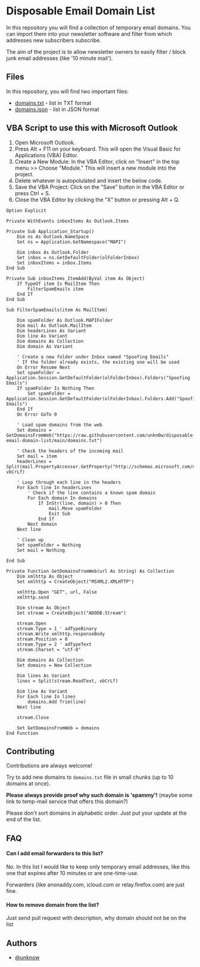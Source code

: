
# Disposable Email Domain List

In this repository you will find a collection of temporary email domains. You can import them into your newsletter software and filter from which addresses new subscribers subscribe.

The aim of the project is to allow newsletter owners to easily filter / block junk email addresses (like '10 minute mail').


## Files

In this repository, you will find two important files:

- [domains.txt](domains.txt) - list in TXT format
- [domains.json](domains.json) - list in JSON format

## VBA Script to use this with Microsoft Outlook
1. Open Microsoft Outlook.
2. Press Alt + F11 on your keyboard. This will open the Visual Basic for Applications (VBA) Editor.
3. Create a New Module: In the VBA Editor, click on "Insert" in the top menu >> Choose "Module." This will insert a new module into the project.
4. Delete whatever is autopolulated and insert the below code.
5. Save the VBA Project: Click on the "Save" button in the VBA Editor or press Ctrl + S.
6. Close the VBA Editor by clicking the "X" button or pressing Alt + Q.

```
Option Explicit

Private WithEvents inboxItems As Outlook.Items

Private Sub Application_Startup()
    Dim ns As Outlook.NameSpace
    Set ns = Application.GetNamespace("MAPI")
    
    Dim inbox As Outlook.Folder
    Set inbox = ns.GetDefaultFolder(olFolderInbox)
    Set inboxItems = inbox.Items
End Sub

Private Sub inboxItems_ItemAdd(ByVal item As Object)
    If TypeOf item Is MailItem Then
        FilterSpamEmails item
    End If
End Sub

Sub FilterSpamEmails(item As MailItem)

    Dim spamFolder As Outlook.MAPIFolder
    Dim mail As Outlook.MailItem
    Dim headerLines As Variant
    Dim line As Variant
    Dim domains As Collection
    Dim domain As Variant
    
    ' Create a new folder under Inbox named "Spoofing Emails"
    ' If the folder already exists, the existing one will be used
    On Error Resume Next
    Set spamFolder = Application.Session.GetDefaultFolder(olFolderInbox).Folders("Spoofing Emails")
    If spamFolder Is Nothing Then
        Set spamFolder = Application.Session.GetDefaultFolder(olFolderInbox).Folders.Add("Spoofing Emails")
    End If
    On Error GoTo 0
    
    ' Load spam domains from the web
    Set domains = GetDomainsFromWeb("https://raw.githubusercontent.com/unkn0w/disposable-email-domain-list/main/domains.txt")
    
    ' Check the headers of the incoming mail
    Set mail = item
    headerLines = Split(mail.PropertyAccessor.GetProperty("http://schemas.microsoft.com/mapi/proptag/0x007D001E"), vbCrLf)
    
    ' Loop through each line in the headers
    For Each line In headerLines
        ' Check if the line contains a known spam domain
        For Each domain In domains
            If InStr(line, domain) > 0 Then
                mail.Move spamFolder
                Exit Sub
            End If
        Next domain
    Next line
    
    ' Clean up
    Set spamFolder = Nothing
    Set mail = Nothing

End Sub

Private Function GetDomainsFromWeb(url As String) As Collection
    Dim xmlhttp As Object
    Set xmlhttp = CreateObject("MSXML2.XMLHTTP")
    
    xmlhttp.Open "GET", url, False
    xmlhttp.send
    
    Dim stream As Object
    Set stream = CreateObject("ADODB.Stream")
    
    stream.Open
    stream.Type = 1 ' adTypeBinary
    stream.Write xmlhttp.responseBody
    stream.Position = 0
    stream.Type = 2 ' adTypeText
    stream.Charset = "utf-8"
    
    Dim domains As Collection
    Set domains = New Collection
    
    Dim lines As Variant
    lines = Split(stream.ReadText, vbCrLf)
    
    Dim line As Variant
    For Each line In lines
        domains.Add Trim(line)
    Next line
    
    stream.Close
    
    Set GetDomainsFromWeb = domains
End Function
```

## Contributing

Contributions are always welcome!

Try to add new domains to `domains.txt` file in small chunks (up to 10 domains at once).

**Please always provide proof why such domain is 'spammy'!** (maybe some link to temp-mail service that offers this domain?)

Please don't sort domains in alphabetic order. Just put your update at the end of the list.

## FAQ

#### Can I add email forwarders to this list?

No. In this list I would like to keep only temporary email addresses, like this one that expires after 10 minutes or are one-time-use.

Forwarders (like anonaddy.com, icloud.com or relay.firefox.com) are just fine.

#### How to remove domain from the list?

Just send pull request with description, why domain should not be on the list

## Authors

- [@unknow](https://www.github.com/unkn0w)


